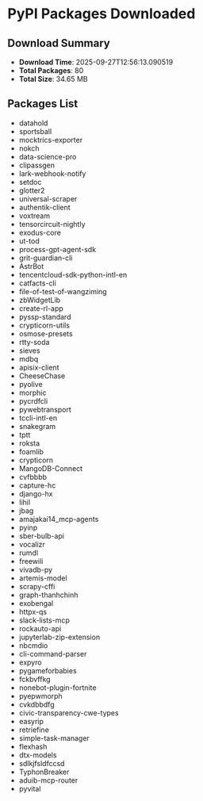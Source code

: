 # PyPI Packages Downloaded

## Download Summary
- **Download Time**: 2025-09-27T12:56:13.090519
- **Total Packages**: 80
- **Total Size**: 34.65 MB

## Packages List
- datahold
- sportsball
- mocktrics-exporter
- nokch
- data-science-pro
- clipassgen
- lark-webhook-notify
- setdoc
- glotter2
- universal-scraper
- authentik-client
- voxtream
- tensorcircuit-nightly
- exodus-core
- ut-tod
- process-gpt-agent-sdk
- grit-guardian-cli
- AstrBot
- tencentcloud-sdk-python-intl-en
- catfacts-cli
- file-of-test-of-wangziming
- zbWidgetLib
- create-rl-app
- pyssp-standard
- crypticorn-utils
- osmose-presets
- rtty-soda
- sieves
- mdbq
- apisix-client
- CheeseChase
- pyolive
- morphic
- pycrdfcli
- pywebtransport
- tccli-intl-en
- snakegram
- tptt
- roksta
- foamlib
- crypticorn
- MangoDB-Connect
- cvfbbbb
- capture-hc
- django-hx
- lihil
- jbag
- amajakai14_mcp-agents
- pyinp
- sber-bulb-api
- vocalizr
- rumdl
- freewili
- vivadb-py
- artemis-model
- scrapy-cffi
- graph-thanhchinh
- exobengal
- httpx-qs
- slack-lists-mcp
- rockauto-api
- jupyterlab-zip-extension
- nbcmdio
- cli-command-parser
- expyro
- pygameforbabies
- fckbvffkg
- nonebot-plugin-fortnite
- pyepwmorph
- cvkdbbdfg
- civic-transparency-cwe-types
- easyrip
- retriefine
- simple-task-manager
- flexhash
- dtx-models
- sdlkjfsldfccsd
- TyphonBreaker
- aduib-mcp-router
- pyvital
